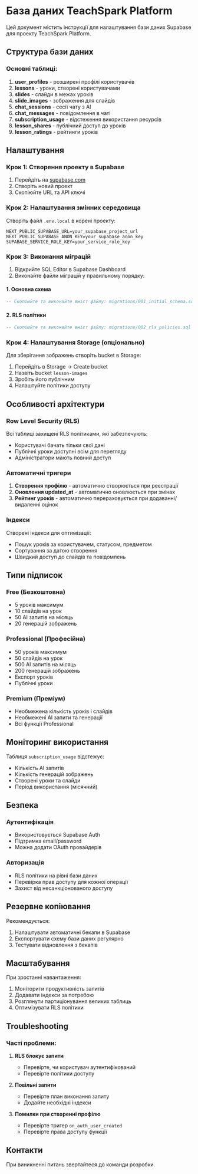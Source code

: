 # База даних TeachSpark Platform

Цей документ містить інструкції для налаштування бази даних Supabase для проекту TeachSpark Platform.

## Структура бази даних

### Основні таблиці:

1. **user_profiles** - розширені профілі користувачів
2. **lessons** - уроки, створені користувачами
3. **slides** - слайди в межах уроків
4. **slide_images** - зображення для слайдів
5. **chat_sessions** - сесії чату з AI
6. **chat_messages** - повідомлення в чаті
7. **subscription_usage** - відстеження використання ресурсів
8. **lesson_shares** - публічний доступ до уроків
9. **lesson_ratings** - рейтинги уроків

## Налаштування

### Крок 1: Створення проекту в Supabase

1. Перейдіть на [supabase.com](https://supabase.com)
2. Створіть новий проект
3. Скопіюйте URL та API ключі

### Крок 2: Налаштування змінних середовища

Створіть файл `.env.local` в корені проекту:

```env
NEXT_PUBLIC_SUPABASE_URL=your_supabase_project_url
NEXT_PUBLIC_SUPABASE_ANON_KEY=your_supabase_anon_key
SUPABASE_SERVICE_ROLE_KEY=your_service_role_key
```

### Крок 3: Виконання міграцій

1. Відкрийте SQL Editor в Supabase Dashboard
2. Виконайте файли міграцій у правильному порядку:

#### 1. Основна схема
```sql
-- Скопіюйте та виконайте вміст файлу: migrations/001_initial_schema.sql
```

#### 2. RLS політики
```sql
-- Скопіюйте та виконайте вміст файлу: migrations/002_rls_policies.sql
```

### Крок 4: Налаштування Storage (опціонально)

Для зберігання зображень створіть bucket в Storage:

1. Перейдіть в Storage → Create bucket
2. Назвіть bucket `lesson-images`
3. Зробіть його публічним
4. Налаштуйте політики доступу

## Особливості архітектури

### Row Level Security (RLS)

Всі таблиці захищені RLS політиками, які забезпечують:
- Користувачі бачать тільки свої дані
- Публічні уроки доступні всім для перегляду
- Адміністратори мають повний доступ

### Автоматичні тригери

1. **Створення профілю** - автоматично створюється при реєстрації
2. **Оновлення updated_at** - автоматично оновлюється при змінах
3. **Рейтинг уроків** - автоматично перераховується при додаванні/видаленні оцінок

### Індекси

Створені індекси для оптимізації:
- Пошук уроків за користувачем, статусом, предметом
- Сортування за датою створення
- Швидкий доступ до слайдів та повідомлень

## Типи підписок

### Free (Безкоштовна)
- 5 уроків максимум
- 10 слайдів на урок
- 50 AI запитів на місяць
- 20 генерацій зображень

### Professional (Професійна)
- 50 уроків максимум
- 50 слайдів на урок
- 500 AI запитів на місяць
- 200 генерацій зображень
- Експорт уроків
- Публічні уроки

### Premium (Преміум)
- Необмежена кількість уроків і слайдів
- Необмежені AI запити та генерації
- Всі функції Professional

## Моніторинг використання

Таблиця `subscription_usage` відстежує:
- Кількість AI запитів
- Кількість генерацій зображень
- Створені уроки та слайди
- Період використання (місячний)

## Безпека

### Аутентифікація
- Використовується Supabase Auth
- Підтримка email/password
- Можна додати OAuth провайдерів

### Авторизація
- RLS політики на рівні бази даних
- Перевірка прав доступу для кожної операції
- Захист від несанкціонованого доступу

## Резервне копіювання

Рекомендується:
1. Налаштувати автоматичні бекапи в Supabase
2. Експортувати схему бази даних регулярно
3. Тестувати відновлення з бекапів

## Масштабування

При зростанні навантаження:
1. Моніторити продуктивність запитів
2. Додавати індекси за потребою
3. Розглянути партиціонування великих таблиць
4. Оптимізувати RLS політики

## Troubleshooting

### Часті проблеми:

1. **RLS блокує запити**
   - Перевірте, чи користувач аутентифікований
   - Перевірте політики доступу

2. **Повільні запити**
   - Перевірте план виконання запиту
   - Додайте необхідні індекси

3. **Помилки при створенні профілю**
   - Перевірте тригер `on_auth_user_created`
   - Перевірте права доступу функції

## Контакти

При виникненні питань звертайтеся до команди розробки. 
